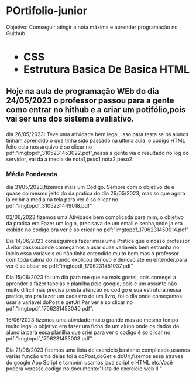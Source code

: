 # POrtifolio-junior 

Objetivo: Comseguir atingir a nota máxima e aprender programação no Guithub.

<h1>
  <Ul>
    <li> CSS </li>
    <li> Estrutura Basica De  Basica HTML </li>
  </Ul>
  </h1>
  
  <h2> 
  <p> Hoje na aula de programação WEb do dia 24/05/2023 o professor passou para a gente como entrar no hithub e a criar um potifólio,pois vai ser uns dos sistema avaliativo.</p>
  </h2>
dia 26/05/2023:
Teve uma atividade bem legal, isso para testa se os alunos tinham aprendido o que tinha sido passado na ultima aula. o codigo HTML feito esta nos arquivo é so clicar no pdf:"imgtopdf_3105231453022.pdf",nessa  a gente via o resultado no log do servidor, vai da a media de nota1,peso1,nota2,peso2.


<h3>Média Ponderada</h3>
dia 31/05/2023,fizemos mais um Codigo.
Sempre com o objetivo de é quase do mesmo jeito do da pratica do dia 26/05/2023, mas so que agora ia exibir a media na tela.para ver é so clicar no pdf:"imgtopdf_3105231449018.pdf"

02/06/2023 fizemos uma Atividade bem complicada para mim, o objetivo da pratica era Fazer um login, precisava de um email e senha,onde ja era exibido no codigo.pra ver é so cricar no pdf:"imgtopdf_1706231450014.pdf"

Dia 14/06/2023 conseguimos fazer mais uma Pratica que o nosso professor J.vitor passou.onde começamos a usar duas variaveis bem estranha no inicio.essa variaveis eu não tinha entendido muito bem,mas o professor com toda calma do mundo explicou denovo e denovo até eu entender.para ver é so clicar no pdf:"imgtopdf_1706231451037.pdf"

Dia 15/06/2023 foi um dia para me que eu mais gostei, pois começei a aprender a fazer tabelas e planilha pelo google, pois é um assunto não muito dificil mas precisa presta atenção no codigo e sua estrutura.nessa pratica,era pra fazer um cadastro de um livro, foi o dia onde começamos usar a variavel doPost e getUrl.Par ver é so clicar no pdf:"imgtopdf_1706231453040.pdf".

16/06/2023 fizemos uma atividade muito grande mas ao mesmo tempo muito legal.o objetivo era fazer um ficha de um aluno.onde os dados do aluno ia para essa planilha que criei para ver o codigo é so clicar no pdf:"imgtopdf_1706231455008.pdf".

Dia 21/06/2023 fizemos uma lista de exercicio,bastante complicada,usamos varias função uma delas foi a doPost,doGet e doUrl,fizemos essa atraves do google App Script e também usamos java script e HTML etc.Você poderá veresse codigo no documento:"lista de exercicio web II "
